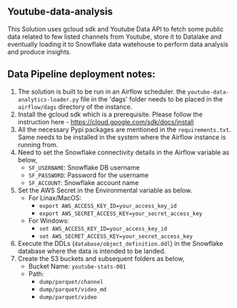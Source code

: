 ## Youtube-data-analysis

This Solution uses gcloud sdk and Youtube Data API to fetch some public data related to few listed channels from Youtube, store it to Datalake and eventually loading it to Snowflake data watehouse to perform data analysis and produce insights.



## Data Pipeline deployment notes:
1. The solution is built to be run in an Airflow scheduler. the `youtube-data-analytics-loader.py` file in the 'dags' folder needs to be placed in the `airflow/dags` directory of the instance.
2. Install the gcloud sdk which is a prerequisite. Please follow the instruction here - https://cloud.google.com/sdk/docs/install
3. All the necessary Pypi packages are mentioned in the `requirements.txt`. Same needs to be installed in the system where the Airflow instance is running from.
4. Need to set the Snowflake connectivity details in the Airflow variable as below,
   - `SF_USERNAME`: Snowflake DB username
   - `SF_PASSWORD`: Password for the username
   - `SF_ACCOUNT`: Snowflake account name
5. Set the AWS Secret in the Environmental variable as below.
   - For Linax/MacOS:
      - `export AWS_ACCESS_KEY_ID=your_access_key_id`
      - `export AWS_SECRET_ACCESS_KEY=your_secret_access_key`
   - For Windows:
      - `set AWS_ACCESS_KEY_ID=your_access_key_id`
      - `set AWS_SECRET_ACCESS_KEY=your_secret_access_key`
7. Execute the DDLs (`database/object_definition.ddl`) in the Snowflake database where the data is intended to be landed.
8. Create the S3 buckets and subsequent folders as below,
   - Bucket Name: `youtube-stats-001`
   - Path:
        - `dump/parquet/channel`
        - `dump/parquet/video_md`
        - `dump/parquet/video`
